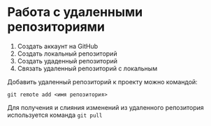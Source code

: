 # Работа с удаленными репозиториями
1. Создать аккаунт на GitHub
2. Создать локальный репозиторий
3. Создать удаденный репозиторий
4. Связать удаленный репозиторий с локальным

Добавить удаленный репозиторий к проекту можно командой:
```
git remote add <имя репозитория>
```
Для получения и слияния изменений из удаленного репозитория используется команда `git pull`
